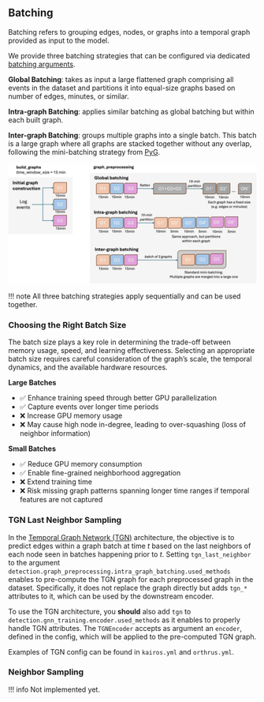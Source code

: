 ## Batching

Batching refers to grouping edges, nodes, or graphs into a temporal graph provided as input to the model.

We provide three batching strategies that can be configured via dedicated [batching arguments](../config/tasks.md/#detection).

**Global Batching**: takes as input a large flattened graph comprising all events in the dataset and partitions it into equal-size graphs based on number of edges, minutes, or similar.

**Intra-graph Batching**: applies similar batching as global batching but within each built graph.

**Inter-graph Batching**: groups multiple graphs into a single batch. This batch is a large graph where all graphs are stacked together without any overlap, following the mini-batching strategy from [PyG](https://pytorch-geometric.readthedocs.io/en/2.5.2/advanced/batching.html).

![Batching](../img/batching.jpg)

!!! note
    All three batching strategies apply sequentially and can be used together.

### Choosing the Right Batch Size

The batch size plays a key role in determining the trade-off between memory usage, speed, and learning effectiveness. Selecting an appropriate batch size requires careful consideration of the graph’s scale, the temporal dynamics, and the available hardware resources.

**Large Batches**

- ✅ Enhance training speed through better GPU parallelization  
- ✅ Capture events over longer time periods  
- ❌ Increase GPU memory usage
- ❌ May cause high node in-degree, leading to over-squashing (loss of neighbor information)

**Small Batches**

- ✅ Reduce GPU memory consumption  
- ✅ Enable fine-grained neighborhood aggregation  
- ❌ Extend training time  
- ❌ Risk missing graph patterns spanning longer time ranges if temporal features are not captured

### TGN Last Neighbor Sampling

In the [Temporal Graph Network (TGN)](https://arxiv.org/abs/2006.10637) architecture, the objective is to predict edges within a graph batch at time $t$ based on the last neighbors of each node seen in batches happening prior to $t$. Setting `tgn_last_neighbor` to the argument `detection.graph_preprocessing.intra_graph_batching.used_methods` enables to pre-compute the TGN graph for each preprocessed graph in the dataset. Specifically, it does not replace the graph directly but adds `tgn_*` attributes to it, which can be used by the downstream encoder.

To use the TGN architecture, you **should** also add `tgn` to `detection.gnn_training.encoder.used_methods` as it enables to properly handle TGN attributes.
The `TGNEncoder` accepts as argument an `encoder`, defined in the config, which will be applied to the pre-computed TGN graph.

Examples of TGN config can be found in `kairos.yml` and `orthrus.yml`.

### Neighbor Sampling

!!! info
    Not implemented yet.
